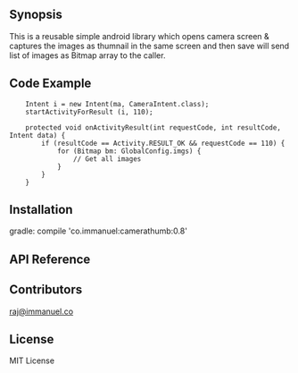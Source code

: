 ## Synopsis

This is a reusable simple android library which opens camera screen & captures the images as thumnail in the same screen and then save will send list of images as Bitmap array to the caller.

## Code Example

		Intent i = new Intent(ma, CameraIntent.class);
        startActivityForResult (i, 110);

		protected void onActivityResult(int requestCode, int resultCode, Intent data) {
			if (resultCode == Activity.RESULT_OK && requestCode == 110) {
				for (Bitmap bm: GlobalConfig.imgs) {
					// Get all images
				}
			}
		}

## Installation

gradle: compile 'co.immanuel:camerathumb:0.8'


## API Reference





## Contributors

raj@immanuel.co

## License

MIT License
